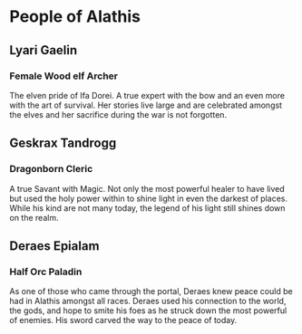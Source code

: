 # People of Alathis

## Lyari Gaelin 

### Female Wood elf Archer 

The elven pride of Ifa Dorei. A true expert with the bow and an even more with the art of survival. Her stories live large and are celebrated amongst the elves and her sacrifice during the war is not forgotten. 

## Geskrax Tandrogg

### Dragonborn Cleric

A true Savant with Magic. Not only the most powerful healer to have lived but used the holy power within to shine light in even the darkest of places. While his kind are not many today, the legend of his light still shines down on the realm. 

## Deraes Epialam 

### Half Orc Paladin

As one of those who came through the portal, Deraes knew peace could be had in Alathis amongst all races. Deraes used his connection to the world, the gods, and hope to smite his foes as he struck down the most powerful of enemies. His sword carved the way to the peace of today. 